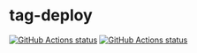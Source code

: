 # tag-deploy
<a href="https://github.com/calbone/tag-deploy/actions"><img alt="GitHub Actions status" src="https://github.com/calbone/tag-deploy/workflows/tag%20deploy/badge.svg"></a>
<a href="https://github.com/calbone/tag-deploy/actions"><img alt="GitHub Actions status" src="https://github.com/calbone/tag-deploy/workflows/ESLint/badge.svg"></a>
